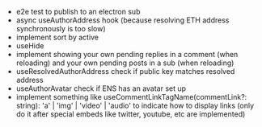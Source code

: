 - e2e test to publish to an electron sub
- async useAuthorAddress hook (because resolving ETH address synchronously is too slow)
- implement sort by active
- useHide
- implement showing your own pending replies in a comment (when reloading) and your own pending posts in a sub (when reloading)
- useResolvedAuthorAddress check if public key matches resolved address
- useAuthorAvatar check if ENS has an avatar set up
- implement something like useCommentLinkTagName(commentLink?: string): 'a' | 'img' | 'video' | 'audio' to indicate how to display links (only do it after special embeds like twitter, youtube, etc are implemented)
